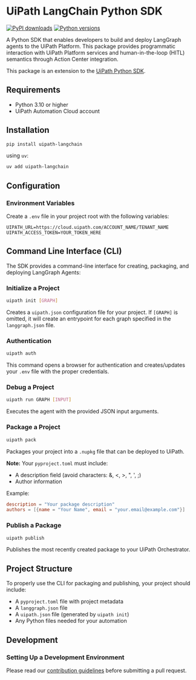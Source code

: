 # UiPath LangChain Python SDK

[![PyPI downloads](https://img.shields.io/pypi/dm/uipath-langchain.svg)](https://pypi.org/project/uipath-langchain/)
[![Python versions](https://img.shields.io/pypi/pyversions/uipath-langchain.svg)](https://pypi.org/project/uipath-langchain/)

A Python SDK that enables developers to build and deploy LangGraph agents to the UiPath Platform. This package provides programmatic interaction with UiPath Platform services and human-in-the-loop (HITL) semantics through Action Center integration.

This package is an extension to the [UiPath Python SDK](https://github.com/UiPath/uipath-python).

## Requirements

- Python 3.10 or higher
- UiPath Automation Cloud account

## Installation

```bash
pip install uipath-langchain
```

using `uv`:

```bash
uv add uipath-langchain
```

## Configuration

### Environment Variables

Create a `.env` file in your project root with the following variables:

```
UIPATH_URL=https://cloud.uipath.com/ACCOUNT_NAME/TENANT_NAME
UIPATH_ACCESS_TOKEN=YOUR_TOKEN_HERE
```

## Command Line Interface (CLI)

The SDK provides a command-line interface for creating, packaging, and deploying LangGraph Agents:

### Initialize a Project

```bash
uipath init [GRAPH]
```

Creates a `uipath.json` configuration file for your project. If `[GRAPH]` is omitted, it will create an entrypoint for each graph specified in the `langgraph.json` file.

### Authentication

```bash
uipath auth
```

This command opens a browser for authentication and creates/updates your `.env` file with the proper credentials.

### Debug a Project

```bash
uipath run GRAPH [INPUT]
```

Executes the agent with the provided JSON input arguments.

### Package a Project

```bash
uipath pack
```

Packages your project into a `.nupkg` file that can be deployed to UiPath.

**Note:** Your `pyproject.toml` must include:
- A description field (avoid characters: &, <, >, ", ', ;)
- Author information

Example:
```toml
description = "Your package description"
authors = [{name = "Your Name", email = "your.email@example.com"}]
```

### Publish a Package

```bash
uipath publish
```

Publishes the most recently created package to your UiPath Orchestrator.

## Project Structure

To properly use the CLI for packaging and publishing, your project should include:
- A `pyproject.toml` file with project metadata
- A `langgraph.json` file
- A `uipath.json` file (generated by `uipath init`)
- Any Python files needed for your automation

## Development

### Setting Up a Development Environment

Please read our [contribution guidelines](CONTRIBUTING.md) before submitting a pull request.

